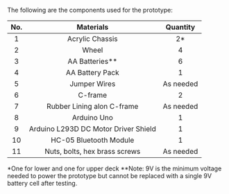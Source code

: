 The following are the components used for the prototype:

|  No.  |               Materials               | Quantity  |
| :---: | :----------------------------------: | :-------: |
|   1   |           Acrylic Chassis            |     2*     |
|   2   |                Wheel                 |     4     |
|   3   |            AA Batteries**             |     6     |
|   4   |           AA Battery Pack            |     1     |
|   5   |             Jumper Wires             | As needed |
|   6   |               C-frame                |     2     |
|   7   |      Rubber Lining alon C-frame      | As needed |
|   8   |             Arduino Uno              |     1     |
|   9   | Arduino L293D DC Motor Driver Shield |     1     |
|  10   |        HC-05 Bluetooth Module        |     1     |
|  11   |    Nuts, bolts, hex brass screws     | As needed |

*One for lower and one for upper deck 
**Note: 9V is the minimum voltage needed to power the prototype but cannot be replaced with a single 9V battery cell after testing.
